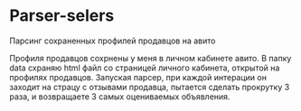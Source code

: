 # Parser-selers
Парсинг сохраненных профилей продавцов на авито 

Профиля продавцов сохрнены у меня в личном кабинете авито. 
В папку data схраняю html файл со страницей личного кабинета, открытой на профилях продавцов.
Запуская парсер, при каждой интерации он заходит на страцу с отзывами продавца, пытается сделать прокрутку 3 раза, и возвращаете 3 самых оцениваемых объявления.
